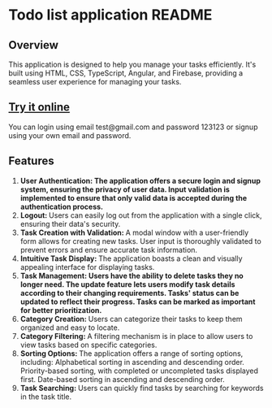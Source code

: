 <h1>Todo list application README</h1>

<h2>Overview</h2>
This application is designed to help you manage your tasks efficiently. It's built using HTML, CSS, TypeScript, Angular, and Firebase, providing a seamless user experience for managing your tasks.

<h2><a href="https://ihnat-todo.netlify.app">Try it online</a></h2>
You can login using email test@gmail.com and password 123123 or signup using your own email and password.

<h2>Features</h2>
<ol>
  <li><span style="font-weight: bold;">User Authentication: The application offers a secure login and signup system,
    ensuring the privacy of user data.
    Input validation is implemented to ensure that only valid data is accepted during the authentication process.</span></li>
  <li><span style="font-weight: bold;">Logout: </span>Users can easily log out from the application with a single click,
    ensuring their data's security.</li>
  <li><span style="font-weight: bold;">Task Creation with Validation: </span>A modal window with a user-friendly form allows
    for creating new tasks.
    User input is thoroughly validated to prevent errors and ensure accurate task information.</li>
  <li><span style="font-weight: bold;">Intuitive Task Display: </span>The application boasts a clean and visually appealing
    interface for displaying tasks.</li>
  <li><span style="font-weight: bold;">Task Management: Users have the ability to delete tasks they no longer need.
    The update feature lets users modify task details according to their changing requirements.
    Tasks' status can be updated to reflect their progress.
    Tasks can be marked as important for better prioritization.</span></li>
  <li><span style="font-weight: bold;">Category Creation: </span>Users can categorize their tasks to keep them organized and
    easy to locate.</li>
  <li><span style="font-weight: bold;">Category Filtering: </span>A filtering mechanism is in place to allow users to view
    tasks based on specific categories.</li>
  <li><span style="font-weight: bold;">Sorting Options: </span>The application offers a range of sorting options, including:
    Alphabetical sorting in ascending and descending order.
    Priority-based sorting, with completed or uncompleted tasks displayed first.
    Date-based sorting in ascending and descending order.</li>
  <li><span style="font-weight: bold;">Task Searching: </span>Users can quickly find tasks by searching for keywords in the
    task title.</li>
</ol>
